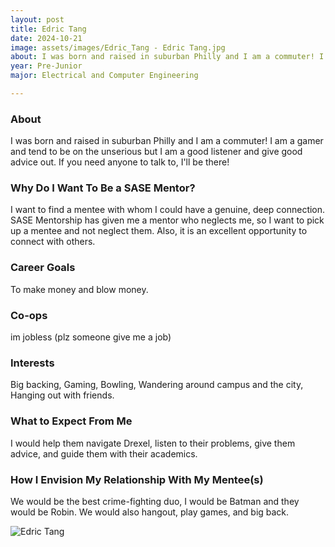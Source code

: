 ```yaml
---
layout: post
title: Edric Tang 
date: 2024-10-21
image: assets/images/Edric_Tang - Edric Tang.jpg
about: I was born and raised in suburban Philly and I am a commuter! I am a gamer and tend to be on the unserious but I am a good listener and give good advice out. If you need anyone to talk to, I'll be there!
year: Pre-Junior
major: Electrical and Computer Engineering

---
```


### About

I was born and raised in suburban Philly and I am a commuter! I am a gamer and tend to be on the unserious but I am a good listener and give good advice out. If you need anyone to talk to, I'll be there!

### Why Do I Want To Be a SASE Mentor?

I want to find a mentee with whom I could have a genuine, deep connection. SASE Mentorship has given me a mentor who neglects me, so I want to pick up a mentee and not neglect them. Also, it is an excellent opportunity to connect with others. 

### Career Goals

To make money and blow money. 

### Co-ops

im jobless (plz someone give me a job)

### Interests

Big backing, Gaming, Bowling, Wandering around campus and the city, Hanging out with friends. 

### What to Expect From Me

I would help them navigate Drexel, listen to their problems, give them advice, and guide them with their academics. 

### How I Envision My Relationship With My Mentee(s) 

We would be the best crime-fighting duo, I would be Batman and they would be Robin. We would also hangout, play games, and big back. 

<div class="text-center my-5">
    <img src="https://sase-drexel.github.io/mentorship-2024/assets/images/Edric_Tang - Edric Tang.jpg" alt="Edric Tang" class="rounded post-img" />
</div>
